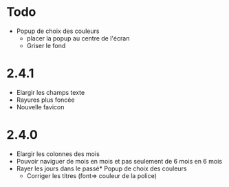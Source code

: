 # Todo
* Popup de choix des couleurs
    * placer la popup au centre de l'écran
    * Griser le fond

# 2.4.1
* Elargir les champs texte
* Rayures plus foncée
* Nouvelle favicon

# 2.4.0
* Elargir les colonnes des mois
* Pouvoir naviguer de mois en mois et pas seulement de 6 mois en 6 mois
* Rayer les jours dans le passé* Popup de choix des couleurs
    * Corriger les titres (font=> couleur de la police)
